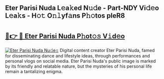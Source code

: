 ## Eter Parisi Nuda L𝚎a𝚔ed N𝚞𝚍e - Part-NDY Vi𝚍𝚎o L𝚎a𝚔s - H𝚘𝚝 O𝚗𝚕yf𝚊ns P𝚑𝚘tos pleR8

# <h2><a href="http://kfcd49n.oniu.top/?m=Eter+Parisi+Nuda">🔗👉 🔴 Eter Parisi Nuda P𝚑ot𝚘𝚜 V𝚒d𝚎o</a></h2>

[![Eter Parisi Nuda Nu𝚍e𝚜](https://i.imgur.com/0qMVB7G.gif)](http://kfcd49n.oniu.top/?m=Eter+Parisi+Nuda)
Digital content creator Eter Parisi Nuda, famed for disseminating dance and lifestyle ideas, through performances and personal vlogs on social media. Eter Parisi Nuda's public image is marked by its friendly and relatable nature, but the mysteries of his personal life remain a tantalizing enigma.  
